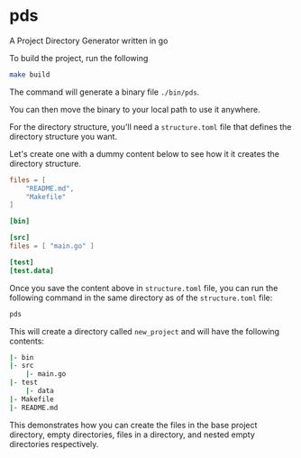 # pds

A Project Directory Generator written in go

To build the project, run the following
```sh
make build
```

The command will generate a binary file `./bin/pds`.

You can then move the binary to your local path to use it anywhere.

For the directory structure, you'll need a `structure.toml` file that defines the directory structure you want.

Let's create one with a dummy content below to see how it it creates the directory structure.
```toml
files = [
    "README.md",
    "Makefile"
]

[bin]

[src]
files = [ "main.go" ]

[test]
[test.data]
```

Once you save the content above in `structure.toml` file, you can run the following command in the same directory as of the `structure.toml` file:

```sh
pds 
```

This will create a directory called `new_project` and will have the following contents:
```sh
|- bin
|- src
    |- main.go
|- test
    |- data
|- Makefile
|- README.md
```

This demonstrates how you can create the files in the base project directory, empty directories, files in a directory, and nested empty directories respectively.
